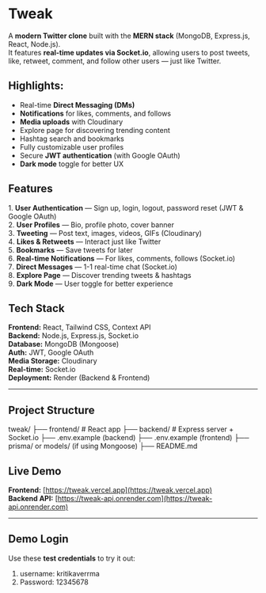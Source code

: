 # Tweak 
A **modern Twitter clone** built with the **MERN stack** (MongoDB, Express.js, React, Node.js).  
It features **real-time updates via Socket.io**, allowing users to post tweets, like, retweet, comment, and follow other users — just like Twitter.  

## Highlights:
- Real-time **Direct Messaging (DMs)**  
- **Notifications** for likes, comments, and follows  
- **Media uploads** with Cloudinary  
- Explore page for discovering trending content  
- Hashtag search and bookmarks  
- Fully customizable user profiles  
- Secure **JWT authentication** (with Google OAuth)  
- **Dark mode** toggle for better UX

## Features

1️. **User Authentication** — Sign up, login, logout, password reset (JWT & Google OAuth)  
2️. **User Profiles** — Bio, profile photo, cover banner  
3️. **Tweeting** — Post text, images, videos, GIFs (Cloudinary)  
4️. **Likes & Retweets** — Interact just like Twitter  
5️. **Bookmarks** — Save tweets for later  
6️. **Real-time Notifications** — For likes, comments, follows (Socket.io)  
7️. **Direct Messages** — 1-1 real-time chat (Socket.io)  
8️. **Explore Page** — Discover trending tweets & hashtags  
9️. **Dark Mode** — User toggle for better experience

## Tech Stack

**Frontend:** React, Tailwind CSS, Context API  
**Backend:** Node.js, Express.js, Socket.io  
**Database:** MongoDB (Mongoose)  
**Auth:** JWT, Google OAuth  
**Media Storage:** Cloudinary  
**Real-time:** Socket.io  
**Deployment:** Render (Backend & Frontend)

---

## Project Structure

tweak/
├── frontend/ # React app
├── backend/ # Express server + Socket.io
├── .env.example (backend)
├── .env.example (frontend)
├── prisma/ or models/ (if using Mongoose)
├── README.md

## Live Demo

**Frontend:** [https://tweak.vercel.app](https://tweak.vercel.app)  
**Backend API:** [https://tweak-api.onrender.com](https://tweak-api.onrender.com)  

---

## Demo Login

Use these **test credentials** to try it out:
1. username: kritikaverrma
2. Password: 12345678

